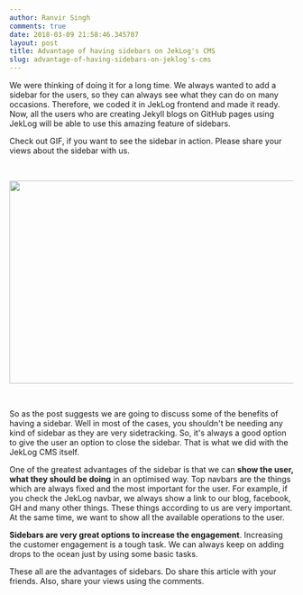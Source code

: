 ```yaml
---
author: Ranvir Singh
comments: true
date: 2018-03-09 21:58:46.345707
layout: post
title: Advantage of having sidebars on JekLog's CMS
slug: advantage-of-having-sidebars-on-jeklog's-cms
---
```

We were thinking of doing it for a long time. We always wanted to add a sidebar for the users, so they can always see what they can do on many occasions. Therefore, we coded it in JekLog frontend and made it ready. Now, all the users who are creating Jekyll blogs on GitHub pages using JekLog will be able to use this amazing feature of sidebars.

Check out GIF, if you want to see the sidebar in action. Please share your views about the sidebar with us.

&nbsp;

<img alt="" src="https://i.imgur.com/UdkC6xw.gif" style="height:360px; width:640px"/>

&nbsp;

So as the post suggests we are going to discuss some of the benefits of having a sidebar. Well in most of the cases, you shouldn't be needing any kind of sidebar as they are very sidetracking. So, it's always a good option to give the user an option to close the sidebar. That is what we did with the JekLog CMS itself.

One of the greatest advantages of the sidebar is that we can __show the user, what they should be doing__ in an optimised way. Top navbars are the things which are always fixed and the most important for the user. For example, if you check the JekLog navbar, we always show a link to our blog, facebook, GH and many other things. These things according to us are very important. At the same time, we want to show all the available operations to the user.&nbsp;

__Sidebars are very great options to increase the engagement__. Increasing the customer engagement is a tough task. We can always keep on adding drops to the ocean just by using some basic tasks.&nbsp;

These all are the advantages of sidebars. Do share this article with your friends. Also, share your views using the comments.